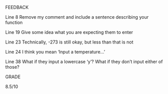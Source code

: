 FEEDBACK

Line 8 Remove my comment and include a sentence describing your function

Line 19 Give some idea what you are expecting them to enter

Line 23 Technically, -273 is still okay, but less than that is not

Line 24 I think you mean ‘Input a temperature…’

Line 38 What if they input a lowercase ‘y’? What if they don’t input either of those?

GRADE 

8.5/10
